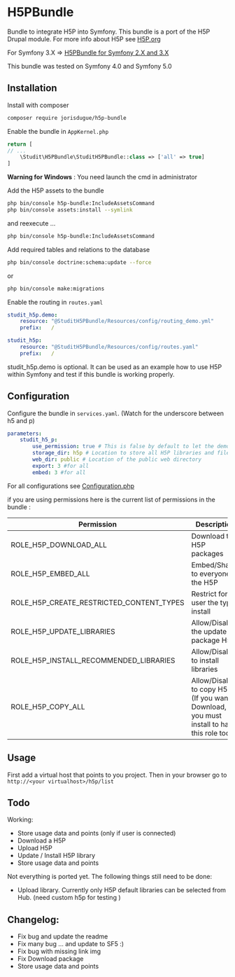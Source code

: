 # H5PBundle
Bundle to integrate H5P into Symfony. This bundle is a port of the H5P Drupal module. For more info about H5P see [H5P.org](https://h5p.org)

For Symfony 3.X => [H5PBundle for Symfony 2.X and 3.X](https://github.com/studit/h5p-bundle/tree/193db01f03584a131b011e7ab8ed9973b1496b6d)

This bundle was tested on Symfony 4.0 and Symfony 5.0

Installation
------------

Install with composer
``` bash
composer require jorisdugue/h5p-bundle
```

Enable the bundle in `AppKernel.php`
``` php
return [
// ...
    \Studit\H5PBundle\StuditH5PBundle::class => ['all' => true]
]
```
**Warning for Windows** : You need launch the cmd in administrator

Add the H5P assets to the bundle
``` bash
php bin/console h5p-bundle:IncludeAssetsCommand
php bin/console assets:install --symlink
```
and reexecute ...
```bash
php bin/console h5p-bundle:IncludeAssetsCommand
```
  

Add required tables and relations to the database
``` bash
php bin/console doctrine:schema:update --force 
```
or 
````bash
php bin/console make:migrations
````

Enable the routing in `routes.yaml`
``` yaml
studit_h5p.demo:
    resource: "@StuditH5PBundle/Resources/config/routing_demo.yml"
    prefix:   /

studit_h5p:
    resource: "@StuditH5PBundle/Resources/config/routes.yaml"
    prefix:   /
```

studit_h5p.demo is optional. It can be used as an example how to use H5P within Symfony and test if this bundle is working properly.

Configuration
-------------

Configure the bundle in `services.yaml`. (Watch for the underscore between h5 and p)
``` yml
parameters:
    studit_h5_p:
        use_permission: true # This is false by default to let the demo work out of the box.
        storage_dir: h5p # Location to store all H5P libraries and files
        web_dir: public # Location of the public web directory
        export: 3 #for all
        embed: 3 #for all
```
For all configurations see [Configuration.php](DependencyInjection/Configuration.php)

if you are using permissions here is the current list of permissions in the bundle :

| Permission  | Description |
|---|---|
| ROLE_H5P_DOWNLOAD_ALL  |  Download the H5P packages |
| ROLE_H5P_EMBED_ALL  | Embed/Share to everyone the H5P   |
| ROLE_H5P_CREATE_RESTRICTED_CONTENT_TYPES  | Restrict for user the type install  |
| ROLE_H5P_UPDATE_LIBRARIES  | Allow/Disallow the update of package H5P  |
| ROLE_H5P_INSTALL_RECOMMENDED_LIBRARIES  | Allow/Disallow to install libraries |
| ROLE_H5P_COPY_ALL  | Allow/Disallow to copy H5P (If you want to Download, you must install to have this role too) |

Usage
-------------

First add a virtual host that points to you project. Then in your browser go to `http://<your virtualhost>/h5p/list`

Todo
-------------
Working: 
- Store usage data and points (only if user is connected)
- Download a H5P
- Upload H5P
- Update / Install H5P library
- Store usage data and points

Not everything is ported yet. The following things still need to be done:
* Upload library. Currently only H5P default libraries can be selected from Hub. (need custom h5p for testing )

Changelog: 
-------------
- Fix bug and update the readme
- Fix many bug ... and update to SF5 :) 
- Fix bug with missing link img 
- Fix Download package
- Store usage data and points
